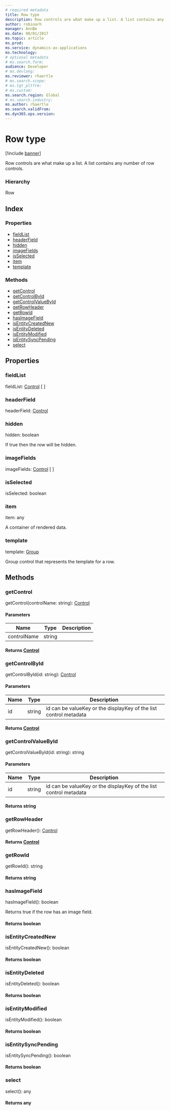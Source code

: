 ```yaml
---
# required metadata
title: Row type
description: Row controls are what make up a list. A list contains any number of row controls.
author: robinarh
manager: AnnBe
ms.date: 08/01/2017
ms.topic: article
ms.prod: 
ms.service: dynamics-ax-applications
ms.technology: 
# optional metadata
# ms.search.form:
audience: Developer
# ms.devlang: 
ms.reviewer: rhaertle
# ms.search.scope: 
# ms.tgt_pltfrm: 
# ms.custom:
ms.search.region: Global
# ms.search.industry: 
ms.author: rhaertle
ms.search.validFrom:
ms.dyn365.ops.version:
---
```


# Row type

[!include [banner](../../../../includes/banner.md)]

Row controls are what make up a list. A list contains any number of row controls.

### Hierarchy

Row <br>

## Index

### Properties

* [fieldList](view-model-control-list-ilist-irow.md#fieldlist)
* [headerField](view-model-control-list-ilist-irow.md#headerfield)
* [hidden](view-model-control-list-ilist-irow.md#hidden)
* [imageFields](view-model-control-list-ilist-irow.md#imagefields)
* [isSelected](view-model-control-list-ilist-irow.md#isselected)
* [item](view-model-control-list-ilist-irow.md#item)
* [template](view-model-control-list-ilist-irow.md#template)

### Methods

* [getControl](view-model-control-list-ilist-irow.md#getcontrol)
* [getControlById](view-model-control-list-ilist-irow.md#getcontrolbyid)
* [getControlValueById](view-model-control-list-ilist-irow.md#getcontrolvaluebyid)
* [getRowHeader](view-model-control-list-ilist-irow.md#getrowheader)
* [getRowId](view-model-control-list-ilist-irow.md#getrowid)
* [hasImageField](view-model-control-list-ilist-irow.md#hasimagefield)
* [isEntityCreatedNew](view-model-control-list-ilist-irow.md#isentitycreatednew)
* [isEntityDeleted](view-model-control-list-ilist-irow.md#isentitydeleted)
* [isEntityModified](view-model-control-list-ilist-irow.md#isentitymodified)
* [isEntitySyncPending](view-model-control-list-ilist-irow.md#isentitysyncpending)
* [select](view-model-control-list-ilist-irow.md#select)

## Properties

### fieldList

fieldList: [Control](view-model-control-basecontrol-icontrol-icontrol.md) [ ]




### headerField

headerField: [Control](view-model-control-basecontrol-icontrol-icontrol.md)




### hidden

hidden: boolean

If true then the row will be hidden.


### imageFields

imageFields: [Control](view-model-control-basecontrol-icontrol-icontrol.md) [ ]




### isSelected

isSelected: boolean




### item

item: any

A container of rendered data.


### template

template: [Group](view-model-control-group-igroup-igroup.md)

Group control that represents the template for a row.


## Methods

### getControl


getControl(controlName: string): [Control](view-model-control-basecontrol-icontrol-icontrol.md)




#### Parameters

| Name | Type | Description |
| ---- | ---- | ----------- |
| controlName|string||

#### Returns [Control](view-model-control-basecontrol-icontrol-icontrol.md)

### getControlById


getControlById(id: string): [Control](view-model-control-basecontrol-icontrol-icontrol.md)




#### Parameters

| Name | Type | Description |
| ---- | ---- | ----------- |
| id|string|id can be valueKey or the displayKey of the list control metadata|

#### Returns [Control](view-model-control-basecontrol-icontrol-icontrol.md)

### getControlValueById


getControlValueById(id: string): string




#### Parameters

| Name | Type | Description |
| ---- | ---- | ----------- |
| id|string|id can be valueKey or the displayKey of the list control metadata|

#### Returns string

### getRowHeader


getRowHeader(): [Control](view-model-control-basecontrol-icontrol-icontrol.md)



#### Returns [Control](view-model-control-basecontrol-icontrol-icontrol.md)

### getRowId


getRowId(): string



#### Returns string

### hasImageField


hasImageField(): boolean

Returns true if the row has an image field.

#### Returns boolean



### isEntityCreatedNew


isEntityCreatedNew(): boolean



#### Returns boolean

### isEntityDeleted


isEntityDeleted(): boolean



#### Returns boolean

### isEntityModified


isEntityModified(): boolean



#### Returns boolean

### isEntitySyncPending


isEntitySyncPending(): boolean



#### Returns boolean

### select


select(): any



#### Returns any
